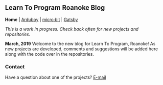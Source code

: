 &nbsp;
&nbsp;
&nbsp;
&nbsp;

## Learn To Program Roanoke Blog

**Home** | [Arduboy](arduboy.md) | [micro:bit](microbit.md) | [Gatsby](gatsby.md)

*This is a work in progress. Check back often for new projects and repositories.*

**March, 2019**
Welcome to the new blog for Learn To Program, Roanoke! As new projects are developed,
comments and suggestions will be added here along with the code over in the repositories.


### Contact

Have a question about one of the projects? [E-mail](mailto:darrell@nokecodes.org)
